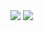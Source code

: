 
<img src="https://github-readme-stats.vercel.app/api/top-langs?username=kenneduu"/>

<img src="https://github-readme-stats.vercel.app/api/pin/?username=kenneduu&repo=Django-FemaleNet"/>
